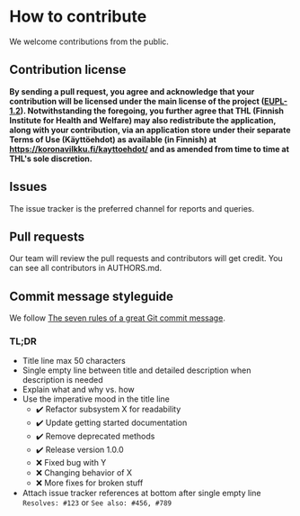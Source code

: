 # How to contribute

We welcome contributions from the public.

## Contribution license

__By sending a pull request, you agree and acknowledge that your contribution will be licensed under the main license of the project ([EUPL-1.2](https://spdx.org/licenses/EUPL-1.2.html)). Notwithstanding the foregoing, you further agree that THL (Finnish Institute for Health and Welfare) may also redistribute the application, along with your contribution, via an application store under their separate Terms of Use (Käyttöehdot) as available (in Finnish) at https://koronavilkku.fi/kayttoehdot/ and as amended from time to time at THL's sole discretion.__

## Issues

The issue tracker is the preferred channel for reports and queries.

## Pull requests

Our team will review the pull requests and contributors will get credit. You can see all contributors in AUTHORS.md.

## Commit message styleguide

We follow [The seven rules of a great Git commit message](https://chris.beams.io/posts/git-commit/).

### TL;DR

- Title line max 50 characters
- Single empty line between title and detailed description when description is needed
- Explain what and why vs. how
- Use the imperative mood in the title line
  - :heavy_check_mark: Refactor subsystem X for readability
  - :heavy_check_mark: Update getting started documentation
  - :heavy_check_mark: Remove deprecated methods
  - :heavy_check_mark: Release version 1.0.0
  - :x: Fixed bug with Y
  - :x: Changing behavior of X
  - :x: More fixes for broken stuff
- Attach issue tracker references at bottom after single empty line `Resolves: #123` or `See also: #456, #789`
